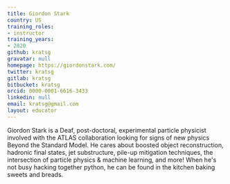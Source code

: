 ```yaml
---
title: Giordon Stark
country: US
training_roles:
- instructor
training_years:
- 2020
github: kratsg
gravatar: null
homepage: https://giordonstark.com/
twitter: kratsg
gitlab: kratsg
bitbucket: kratsg
orcid: 0000-0001-6616-3433
linkedin: null
email: kratsg@gmail.com
layout: educator
---
```


Giordon Stark is a Deaf, post-doctoral, experimental particle physicist involved with the ATLAS collaboration looking for signs of new physics Beyond the Standard Model. He cares about boosted object reconstruction, hadronic final states, jet substructure, pile-up mitigation techniques, the intersection of particle physics & machine learning, and more! When he's not busy hacking together python, he can be found in the kitchen baking sweets and breads.
